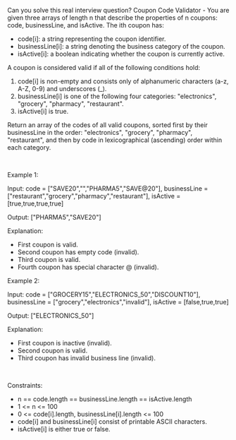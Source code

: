 Can you solve this real interview question? Coupon Code Validator - You are given three arrays of length n that describe the properties of n coupons: code, businessLine, and isActive. The ith coupon has:

 * code[i]: a string representing the coupon identifier.
 * businessLine[i]: a string denoting the business category of the coupon.
 * isActive[i]: a boolean indicating whether the coupon is currently active.

A coupon is considered valid if all of the following conditions hold:

 1. code[i] is non-empty and consists only of alphanumeric characters (a-z, A-Z, 0-9) and underscores (_).
 2. businessLine[i] is one of the following four categories: "electronics", "grocery", "pharmacy", "restaurant".
 3. isActive[i] is true.

Return an array of the codes of all valid coupons, sorted first by their businessLine in the order: "electronics", "grocery", "pharmacy", "restaurant", and then by code in lexicographical (ascending) order within each category.

 

Example 1:

Input: code = ["SAVE20","","PHARMA5","SAVE@20"], businessLine = ["restaurant","grocery","pharmacy","restaurant"], isActive = [true,true,true,true]

Output: ["PHARMA5","SAVE20"]

Explanation:

 * First coupon is valid.
 * Second coupon has empty code (invalid).
 * Third coupon is valid.
 * Fourth coupon has special character @ (invalid).

Example 2:

Input: code = ["GROCERY15","ELECTRONICS_50","DISCOUNT10"], businessLine = ["grocery","electronics","invalid"], isActive = [false,true,true]

Output: ["ELECTRONICS_50"]

Explanation:

 * First coupon is inactive (invalid).
 * Second coupon is valid.
 * Third coupon has invalid business line (invalid).

 

Constraints:

 * n == code.length == businessLine.length == isActive.length
 * 1 <= n <= 100
 * 0 <= code[i].length, businessLine[i].length <= 100
 * code[i] and businessLine[i] consist of printable ASCII characters.
 * isActive[i] is either true or false.